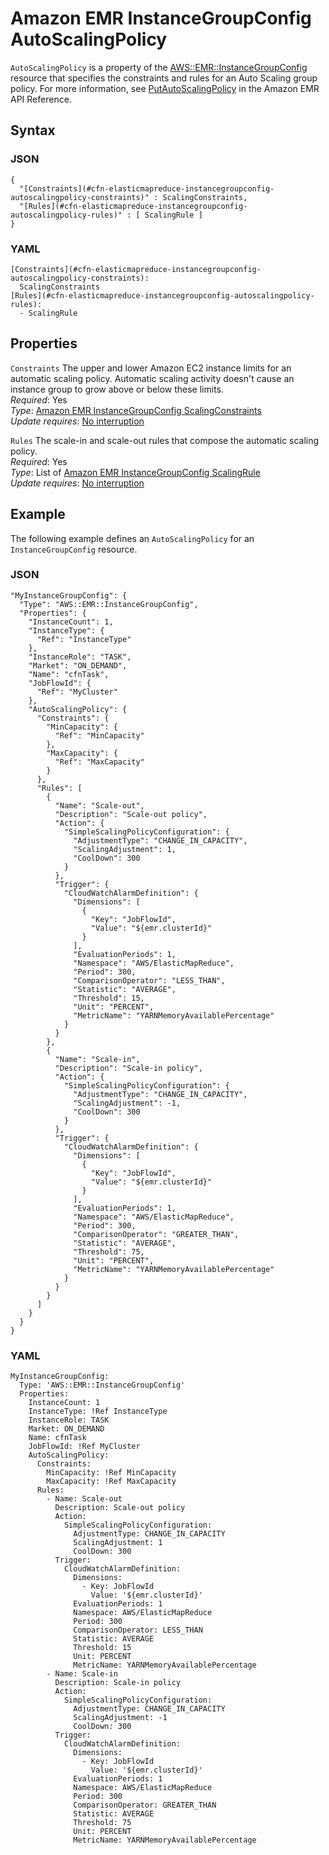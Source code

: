 # Amazon EMR InstanceGroupConfig AutoScalingPolicy<a name="aws-properties-elasticmapreduce-instancegroupconfig-autoscalingpolicy"></a>

`AutoScalingPolicy` is a property of the [AWS::EMR::InstanceGroupConfig](aws-resource-emr-instancegroupconfig.md) resource that specifies the constraints and rules for an Auto Scaling group policy\. For more information, see [PutAutoScalingPolicy](https://docs.aws.amazon.com//ElasticMapReduce/latest/API/API_PutAutoScalingPolicy.html) in the Amazon EMR API Reference\.

## Syntax<a name="w2922ab1c21c10d123c22c17b5"></a>

### JSON<a name="aws-properties-elasticmapreduce-instancegroupconfig-autoscalingpolicy-syntax.json"></a>

```
{
  "[Constraints](#cfn-elasticmapreduce-instancegroupconfig-autoscalingpolicy-constraints)" : ScalingConstraints,
  "[Rules](#cfn-elasticmapreduce-instancegroupconfig-autoscalingpolicy-rules)" : [ ScalingRule ]
}
```

### YAML<a name="aws-properties-elasticmapreduce-instancegroupconfig-autoscalingpolicy-syntax.yaml"></a>

```
[Constraints](#cfn-elasticmapreduce-instancegroupconfig-autoscalingpolicy-constraints): 
  ScalingConstraints
[Rules](#cfn-elasticmapreduce-instancegroupconfig-autoscalingpolicy-rules): 
  - ScalingRule
```

## Properties<a name="w2922ab1c21c10d123c22c17b7"></a>

`Constraints`  <a name="cfn-elasticmapreduce-instancegroupconfig-autoscalingpolicy-constraints"></a>
The upper and lower Amazon EC2 instance limits for an automatic scaling policy\. Automatic scaling activity doesn't cause an instance group to grow above or below these limits\.   
*Required*: Yes  
*Type*: [Amazon EMR InstanceGroupConfig ScalingConstraints](aws-properties-elasticmapreduce-instancegroupconfig-scalingconstraints.md)  
*Update requires*: [No interruption](using-cfn-updating-stacks-update-behaviors.md#update-no-interrupt)

`Rules`  <a name="cfn-elasticmapreduce-instancegroupconfig-autoscalingpolicy-rules"></a>
The scale\-in and scale\-out rules that compose the automatic scaling policy\.  
*Required*: Yes  
*Type*: List of [Amazon EMR InstanceGroupConfig ScalingRule](aws-properties-elasticmapreduce-instancegroupconfig-scalingrule.md)  
*Update requires*: [No interruption](using-cfn-updating-stacks-update-behaviors.md#update-no-interrupt)

## Example<a name="w2922ab1c21c10d123c22c17b9"></a>

The following example defines an `AutoScalingPolicy` for an `InstanceGroupConfig` resource\.

### JSON<a name="w2922ab1c21c10d123c22c17b9b4"></a>

```
"MyInstanceGroupConfig": {
  "Type": "AWS::EMR::InstanceGroupConfig",
  "Properties": {
    "InstanceCount": 1,
    "InstanceType": {
      "Ref": "InstanceType"
    },
    "InstanceRole": "TASK",
    "Market": "ON_DEMAND",
    "Name": "cfnTask",
    "JobFlowId": {
      "Ref": "MyCluster"
    },
    "AutoScalingPolicy": {
      "Constraints": {
        "MinCapacity": {
          "Ref": "MinCapacity"
        },
        "MaxCapacity": {
          "Ref": "MaxCapacity"
        }
      },
      "Rules": [
        {
          "Name": "Scale-out",
          "Description": "Scale-out policy",
          "Action": {
            "SimpleScalingPolicyConfiguration": {
              "AdjustmentType": "CHANGE_IN_CAPACITY",
              "ScalingAdjustment": 1,
              "CoolDown": 300
            }
          },
          "Trigger": {
            "CloudWatchAlarmDefinition": {
              "Dimensions": [
                {
                  "Key": "JobFlowId",
                  "Value": "${emr.clusterId}"
                }
              ],
              "EvaluationPeriods": 1,
              "Namespace": "AWS/ElasticMapReduce",
              "Period": 300,
              "ComparisonOperator": "LESS_THAN",
              "Statistic": "AVERAGE",
              "Threshold": 15,
              "Unit": "PERCENT",
              "MetricName": "YARNMemoryAvailablePercentage"
            }
          }
        },
        {
          "Name": "Scale-in",
          "Description": "Scale-in policy",
          "Action": {
            "SimpleScalingPolicyConfiguration": {
              "AdjustmentType": "CHANGE_IN_CAPACITY",
              "ScalingAdjustment": -1,
              "CoolDown": 300
            }
          },
          "Trigger": {
            "CloudWatchAlarmDefinition": {
              "Dimensions": [
                {
                  "Key": "JobFlowId",
                  "Value": "${emr.clusterId}"
                }
              ],
              "EvaluationPeriods": 1,
              "Namespace": "AWS/ElasticMapReduce",
              "Period": 300,
              "ComparisonOperator": "GREATER_THAN",
              "Statistic": "AVERAGE",
              "Threshold": 75,
              "Unit": "PERCENT",
              "MetricName": "YARNMemoryAvailablePercentage"
            }
          }
        }
      ]
    }
  }
}
```

### YAML<a name="w2922ab1c21c10d123c22c17b9b6"></a>

```
MyInstanceGroupConfig:
  Type: 'AWS::EMR::InstanceGroupConfig'
  Properties:
    InstanceCount: 1
    InstanceType: !Ref InstanceType
    InstanceRole: TASK
    Market: ON_DEMAND
    Name: cfnTask
    JobFlowId: !Ref MyCluster
    AutoScalingPolicy:
      Constraints:
        MinCapacity: !Ref MinCapacity
        MaxCapacity: !Ref MaxCapacity
      Rules:
        - Name: Scale-out
          Description: Scale-out policy
          Action:
            SimpleScalingPolicyConfiguration:
              AdjustmentType: CHANGE_IN_CAPACITY
              ScalingAdjustment: 1
              CoolDown: 300
          Trigger:
            CloudWatchAlarmDefinition:
              Dimensions:
                - Key: JobFlowId
                  Value: '${emr.clusterId}'
              EvaluationPeriods: 1
              Namespace: AWS/ElasticMapReduce
              Period: 300
              ComparisonOperator: LESS_THAN
              Statistic: AVERAGE
              Threshold: 15
              Unit: PERCENT
              MetricName: YARNMemoryAvailablePercentage
        - Name: Scale-in
          Description: Scale-in policy
          Action:
            SimpleScalingPolicyConfiguration:
              AdjustmentType: CHANGE_IN_CAPACITY
              ScalingAdjustment: -1
              CoolDown: 300
          Trigger:
            CloudWatchAlarmDefinition:
              Dimensions:
                - Key: JobFlowId
                  Value: '${emr.clusterId}'
              EvaluationPeriods: 1
              Namespace: AWS/ElasticMapReduce
              Period: 300
              ComparisonOperator: GREATER_THAN
              Statistic: AVERAGE
              Threshold: 75
              Unit: PERCENT
              MetricName: YARNMemoryAvailablePercentage
```